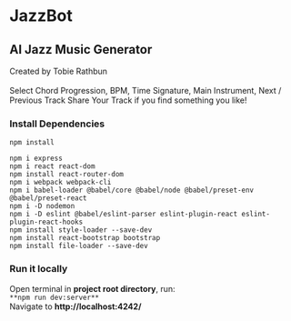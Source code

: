# JazzBot
## AI Jazz Music Generator    
Created by Tobie Rathbun          
<br>
Select Chord Progression, BPM, Time Signature, Main Instrument, Next / Previous Track
Share Your Track if you find something you like!


### Install Dependencies
```
npm install

npm i express
npm i react react-dom
npm install react-router-dom
npm i webpack webpack-cli
npm i babel-loader @babel/core @babel/node @babel/preset-env @babel/preset-react
npm i -D nodemon
npm i -D eslint @babel/eslint-parser eslint-plugin-react eslint-plugin-react-hooks
npm install style-loader --save-dev
npm install react-bootstrap bootstrap
npm install file-loader --save-dev

```
### Run it locally
Open terminal in **project root directory**, run:
<br> `**npm run dev:server**`
<br> Navigate to **http://localhost:4242/**



